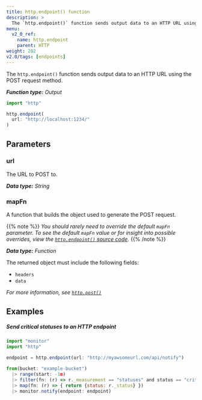 ```yaml
---
title: http.endpoint() function
description: >
  The `http.endpoint()` function sends output data to an HTTP URL using the POST request method.
menu:
  v2_0_ref:
    name: http.endpoint
    parent: HTTP
weight: 202
v2.0/tags: [endpoints]
---
```


The `http.endpoint()` function sends output data to an HTTP URL using the POST request method.

_**Function type:** Output_

```js
import "http"

http.endpoint(
  url: "http://localhost:1234/"
)
```

## Parameters

### url
The URL to POST to.

_**Data type:** String_

### mapFn
A function that builds the object used to generate the POST request.

{{% note %}}
_You should rarely need to override the default `mapFn` parameter.
To see the default `mapFn` value or for insight into possible overrides, view the
[`http.endpoint()` source code](https://github.com/influxdata/flux/blob/master/stdlib/http/http.flux)._
{{% /note %}}

_**Data type:** Function_

The returned object must include the following fields:

- `headers`
- `data`

_For more information, see [`http.post()`](/v2.0/reference/flux/functions/http/post/)_

## Examples

##### Send critical statuses to an HTTP endpoint
```js
import "monitor"
import "http"

endpoint = http.endpoint(url: "http://myawsomeurl.com/api/notify")

from(bucket: "example-bucket")
  |> range(start: -1m)
  |> filter(fn: (r) => r._measurement == "statuses" and status == "crit")
  |> map(fn: (r) => { return {status: r._status} })
  |> monitor.notify(endpoint: endpoint)
```

